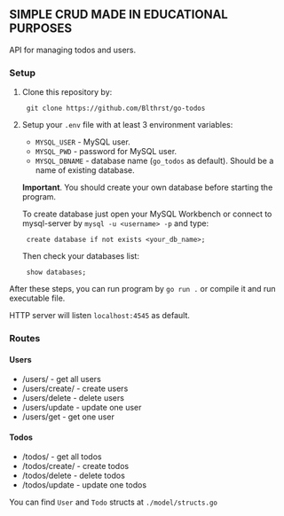 ## SIMPLE CRUD MADE IN EDUCATIONAL PURPOSES

API for managing todos and users. 

### Setup

1. Clone this repository by:

        git clone https://github.com/Blthrst/go-todos

2. Setup your `.env` file with at least 3 environment variables:

   - `MYSQL_USER` - MySQL user.
   - `MYSQL_PWD` - password for MySQL user.
   - `MYSQL_DBNAME` - database name (`go_todos` as default). Should be a name of existing database.

   **Important**. You should create your own database before starting the program.

   To create database just open your MySQL Workbench or connect to mysql-server by `mysql -u <username> -p` and type:

        create database if not exists <your_db_name>;

   Then check your databases list:

        show databases;

After these steps, you can run program by `go run .` or compile it and run executable file.

HTTP server will listen `localhost:4545` as default.

### Routes

#### Users

- /users/ - get all users
- /users/create/ - create users
- /users/delete - delete users
- /users/update - update one user
- /users/get - get one user

#### Todos

- /todos/ - get all todos
- /todos/create/ - create todos
- /todos/delete - delete todos
- /todos/update - update one todos

You can find `User` and `Todo` structs at `./model/structs.go` 